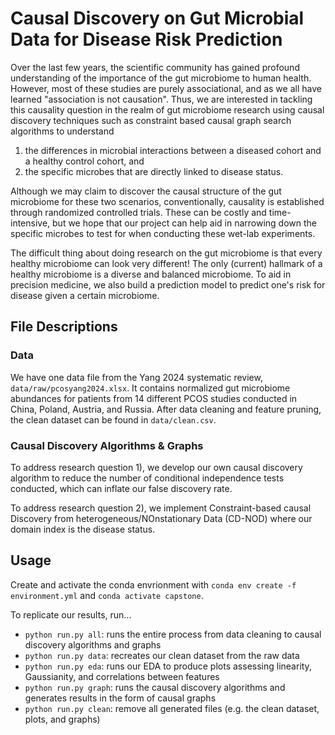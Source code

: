 # Causal Discovery on Gut Microbial Data for Disease Risk Prediction

Over the last few years, the scientific community has gained profound understanding of the importance of the gut microbiome to human health. However, most of these studies are purely associational, and as we all have learned "association is not causation". Thus, we are interested in tackling this causality question in the realm of gut microbiome research using causal discovery techniques such as constraint based causal graph search algorithms to understand 
1) the differences in microbial interactions between a diseased cohort and a healthy control cohort, and
2) the specific microbes that are directly linked to disease status.

Although we may claim to discover the causal structure of the gut microbiome for these two scenarios, conventionally, causality is established through randomized controlled trials. These can be costly and time-intensive, but we hope that our project can help aid in narrowing down the specific microbes to test for when conducting these wet-lab experiments. 

The difficult thing about doing research on the gut microbiome is that every healthy microbiome can look very different! The only (current) hallmark of a healthy microbiome is a diverse and balanced microbiome. To aid in precision medicine, we also build a prediction model to predict one's risk for disease given a certain microbiome. 

## File Descriptions

### Data
We have one data file from the Yang 2024 systematic review, `data/raw/pcosyang2024.xlsx`. It contains normalized gut microbiome abundances for patients from 14 different PCOS studies conducted in China, Poland, Austria, and Russia. After data cleaning and feature pruning, the clean dataset can be found in `data/clean.csv`.

### Causal Discovery Algorithms & Graphs
To address research question 1), we develop our own causal discovery algorithm to reduce the number of conditional independence tests conducted, which can inflate our false discovery rate. 

To address research question 2), we implement Constraint-based causal Discovery from heterogeneous/NOnstationary Data (CD-NOD) where our domain index is the disease status. 

## Usage
Create and activate the conda envrionment with `conda env create -f environment.yml` and `conda activate capstone`. 

To replicate our results, run...
- `python run.py all`: runs the entire process from data cleaning to causal discovery algorithms and graphs
- `python run.py data`: recreates our clean dataset from the raw data
- `python run.py eda`: runs our EDA to produce plots assessing linearity, Gaussianity, and correlations between features
- `python run.py graph`: runs the causal discovery algorithms and generates results in the form of causal graphs
- `python run.py clean`: remove all generated files (e.g. the clean dataset, plots, and graphs)